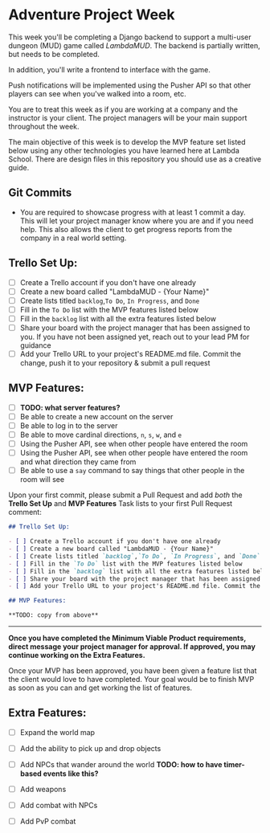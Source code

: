 # Adventure Project Week

This week you'll be completing a Django backend to support a multi-user
dungeon (MUD) game called _LambdaMUD_. The backend is partially written,
but needs to be completed.

In addition, you'll write a frontend to interface with the game.

Push notifications will be implemented using the Pusher API so that
other players can see when you've walked into a room, etc.

You are to treat this week as if you are working at a company and the
instructor is your client. The project managers will be your main
support throughout the week.

The main objective of this week is to develop the MVP feature set listed
below using any other technologies you have learned here at Lambda
School. There are design files in this repository you should use as a
creative guide.

## Git Commits

- You are required to showcase progress with at least 1 commit a day.
  This will let your project manager know where you are and if you need
  help. This also allows the client to get progress reports from the
  company in a real world setting.

## Trello Set Up:

- [ ] Create a Trello account if you don't have one already
- [ ] Create a new board called "LambdaMUD - {Your Name}"
- [ ] Create lists titled `backlog`,`To Do`, `In Progress`, and `Done`
- [ ] Fill in the `To Do` list with the MVP features listed below
- [ ] Fill in the `backlog` list with all the extra features listed below
- [ ] Share your board with the project manager that has been assigned to you. If you have not been assigned yet, reach out to your lead PM for guidance
- [ ] Add your Trello URL to your project's README.md file. Commit the change, push it to your repository & submit a pull request

## MVP Features:

- [ ] **TODO: what server features?**
- [ ] Be able to create a new account on the server
- [ ] Be able to log in to the server
- [ ] Be able to move cardinal directions, `n`, `s`, `w`, and `e`
- [ ] Using the Pusher API, see when other people have entered the room
- [ ] Using the Pusher API, see when other people have entered the room and what direction they came from
- [ ] Be able to use a `say` command to say things that other people in the room will see

Upon your first commit, please submit a Pull Request and add _both_ the
**Trello Set Up** and **MVP Features** Task lists to your first Pull
Request comment:

```markdown
## Trello Set Up:

- [ ] Create a Trello account if you don't have one already
- [ ] Create a new board called "LambdaMUD - {Your Name}"
- [ ] Create lists titled `backlog`,`To Do`, `In Progress`, and `Done`
- [ ] Fill in the `To Do` list with the MVP features listed below
- [ ] Fill in the `backlog` list with all the extra features listed below
- [ ] Share your board with the project manager that has been assigned to you. If you have not been assigned yet, reach out to your lead PM for guidance
- [ ] Add your Trello URL to your project's README.md file. Commit the change, push it to your repository & submit a pull request

## MVP Features:

**TODO: copy from above**
```

---

**Once you have completed the Minimum Viable Product requirements,
direct message your project manager for approval. If approved, you may
continue working on the Extra Features.**

Once your MVP has been approved, you have been given a feature list that
the client would love to have completed. Your goal would be to finish
MVP as soon as you can and get working the list of features.

## Extra Features:

- [ ] Expand the world map
- [ ] Add the ability to pick up and drop objects
- [ ] Add NPCs that wander around the world **TODO: how to have timer-based events like this?**
- [ ] Add weapons
- [ ] Add combat with NPCs
- [ ] Add PvP combat

